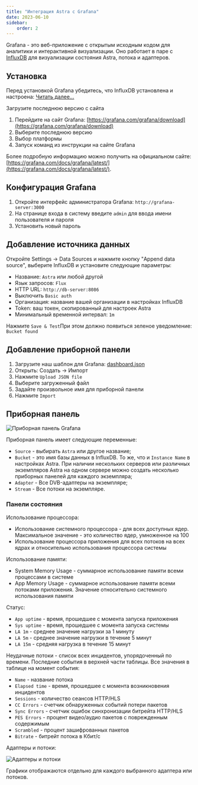 ```yaml
---
title: "Интеграция Astra с Grafana"
date: 2023-06-10
sidebar:
    order: 2
---
```


Grafana - это веб-приложение с открытым исходным кодом для аналитики и интерактивной визуализации. Оно работает в паре с [InfluxDB](https://help.cesbo.com/astra/monitoring/export/influxdb) для визуализации состояния Astra, потока и адаптеров.

## Установка[](https://help.cesbo.com/astra/monitoring/export/grafana#install)

Перед установкой Grafana убедитесь, что InfluxDB установлена и настроена: [Читать далее...](https://help.cesbo.com/astra/monitoring/export/influxdb)

Загрузите последнюю версию с сайта

1. Перейдите на сайт Grafana: [https://grafana.com/grafana/download](https://grafana.com/grafana/download)
2. Выберите последнюю версию
3. Выбор платформы
4. Запуск команд из инструкции на сайте Grafana

Более подробную информацию можно получить на официальном сайте: [https://grafana.com/docs/grafana/latest/](https://grafana.com/docs/grafana/latest/).

## Конфигурация Grafana[](https://help.cesbo.com/astra/monitoring/export/grafana#grafana-configuration)

1. Откройте интерфейс администратора Grafana: `http://grafana-server:3000`
2. На странице входа в систему введите `admin` для ввода имени пользователя и пароля
3. Установить новый пароль

## Добавление источника данных[](https://help.cesbo.com/astra/monitoring/export/grafana#append-data-source)

Откройте Settings -> Data Sources и нажмите кнопку "Append data source", выберите InfluxDB и установите следующие параметры:

- Название: `Astra` или любой другой
- Язык запросов: `Flux`
- HTTP URL: `http://db-server:8086`
- Выключить `Basic auth`
- Организация: название вашей организации в настройках InfluxDB
- Token: ваш токен, скопированный для настроек Astra
- Минимальный временной интервал: `1m`

Нажмите `Save & Test`При этом должно появиться зеленое уведомление: `Bucket found`

## Добавление приборной панели[](https://help.cesbo.com/astra/monitoring/export/grafana#append-dashboard)

1. Загрузите наш шаблон для Grafana: [dashboard.json](https://cdn.cesbo.com/astra/grafana/dashboard.json)
2. Открыть: Создать -> Импорт
3. Нажмите `Upload JSON file`
4. Выберите загруженный файл
5. Задайте произвольное имя для приборной панели
6. Нажмите `Import`

## Приборная панель[](https://help.cesbo.com/astra/monitoring/export/grafana#dashboard)

![Приборная панель Grafana](https://cdn.cesbo.com/help/astra/monitoring/export/grafana/dashboard.png)

Приборная панель имеет следующие переменные:

- `Source` - выбирать `Astra` или другое название;
- `Bucket` - это имя базы данных в InfluxDB. То же, что и `Instance Name` в настройках Astra. При наличии нескольких серверов или различных экземпляров Astra на одном сервере можно создать несколько приборных панелей для каждого экземпляра;
- `Adapter` - Все DVB-адаптеры на экземпляре;
- `Stream` - Все потоки на экземпляре.

### Панели состояния

Использование процессора:

- Использование системного процессора - для всех доступных ядер. Максимальное значение - это количество ядер, умноженное на 100
- Использование процессора приложения для всех потоков на всех ядрах и относительно использования процессора системы

Использование памяти:

- System Memory Usage - суммарное использование памяти всеми процессами в системе
- App Memory Usage - суммарное использование памяти всеми потоками приложения. Значение относительно системного использования памяти

Статус:

- `App uptime` - время, прошедшее с момента запуска приложения
- `Sys uptime` - время, прошедшее с момента запуска системы
- `LA 1m` - среднее значение нагрузки за 1 минуту
- `LA 5m` - среднее значение нагрузки в течение 5 минут
- `LA 15m` - средняя нагрузка в течение 15 минут

Неудачные потоки - список всех инцидентов, упорядоченный по времени. Последние события в верхней части таблицы. Все значения в таблице на момент события:

- `Name` - название потока
- `Elapsed time` - время, прошедшее с момента возникновения инцидентов
- `Sessions` - количество сеансов HTTP/HLS
- `CC Errors` - счетчик обнаруженных событий потери пакетов
- `Sync Errors` - счетчик ошибок синхронизации битрейта HTTP/HLS
- `PES Errors` - процент видео/аудио пакетов с поврежденным содержимым
- `Scrambled` - процент зашифрованных пакетов
- `Bitrate` - битрейт потока в Кбит/с

Адаптеры и потоки:

![Адаптеры и потоки](https://cdn.cesbo.com/help/astra/monitoring/export/grafana/adapters-and-streams.png)

Графики отображаются отдельно для каждого выбранного адаптера или потоков.
